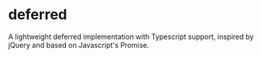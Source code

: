# deferred
A lightweight deferred implementation with Typescript support, inspired by jQuery and based on Javascript's Promise.
